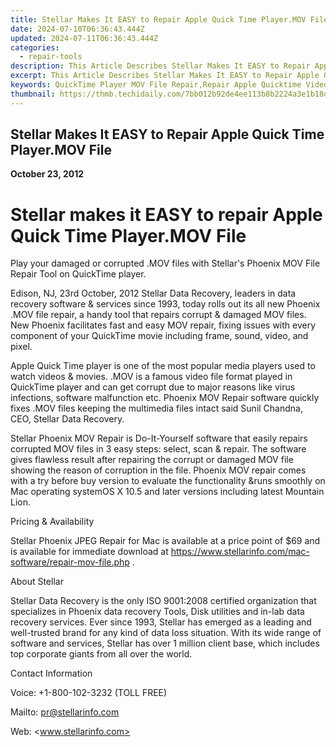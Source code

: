```yaml
---
title: Stellar Makes It EASY to Repair Apple Quick Time Player.MOV File
date: 2024-07-10T06:36:43.444Z
updated: 2024-07-11T06:36:43.444Z
categories:
  - repair-tools
description: This Article Describes Stellar Makes It EASY to Repair Apple Quick Time Player.MOV File
excerpt: This Article Describes Stellar Makes It EASY to Repair Apple Quick Time Player.MOV File
keywords: QuickTime Player MOV File Repair,Repair Apple Quicktime Video Files,Easy QuickTime Fixes by Stellar,Stellar Repair for Apple Media Files,QuickTime Player Error Correction,Apple Video Player Troubleshooting,MOV File Repair Service
thumbnail: https://thmb.techidaily.com/7bb012b92de4ee113b8b2224a3e1b18d05f55b62d2c42b5ff5a9529a6741acc4.jpg
---
```


## Stellar Makes It EASY to Repair Apple Quick Time Player.MOV File

**October 23, 2012**

# **Stellar makes it EASY to repair Apple Quick Time Player.MOV File**

 Play your damaged or corrupted .MOV files with Stellar's Phoenix MOV File Repair Tool on QuickTime player.

 Edison, NJ, 23rd October, 2012 Stellar Data Recovery, leaders in data recovery software & services since 1993, today rolls out its all new Phoenix .MOV file repair, a handy tool that repairs corrupt & damaged MOV files. New Phoenix facilitates fast and easy MOV repair, fixing issues with every component of your QuickTime movie including frame, sound, video, and pixel.

 Apple Quick Time player is one of the most popular media players used to watch videos & movies. .MOV is a famous video file format played in QuickTime player and can get corrupt due to major reasons like virus infections, software malfunction etc. Phoenix MOV Repair software quickly fixes .MOV files keeping the multimedia files intact said Sunil Chandna, CEO, Stellar Data Recovery.

 Stellar Phoenix MOV Repair is Do-It-Yourself software that easily repairs corrupted MOV files in 3 easy steps: select, scan & repair. The software gives flawless result after repairing the corrupt or damaged MOV file showing the reason of corruption in the file. Phoenix MOV repair comes with a try before buy version to evaluate the functionality &runs smoothly on Mac operating systemOS X 10.5 and later versions including latest Mountain Lion.

Pricing & Availability

 Stellar Phoenix JPEG Repair for Mac is available at a price point of $69 and is available for immediate download at <https://www.stellarinfo.com/mac-software/repair-mov-file.php> .

About Stellar

 Stellar Data Recovery is the only ISO 9001:2008 certified organization that specializes in Phoenix data recovery Tools, Disk utilities and in-lab data recovery services. Ever since 1993, Stellar has emerged as a leading and well-trusted brand for any kind of data loss situation. With its wide range of software and services, Stellar has over 1 million client base, which includes top corporate giants from all over the world.

Contact Information

Voice: +1-800-102-3232 (TOLL FREE)

Mailto: <pr@stellarinfo.com>

 Web: <www.stellarinfo.com>


<ins class="adsbygoogle"
     style="display:block"
     data-ad-format="autorelaxed"
     data-ad-client="ca-pub-7571918770474297"
     data-ad-slot="1223367746"></ins>



<ins class="adsbygoogle"
     style="display:block"
     data-ad-client="ca-pub-7571918770474297"
     data-ad-slot="8358498916"
     data-ad-format="auto"
     data-full-width-responsive="true"></ins>


